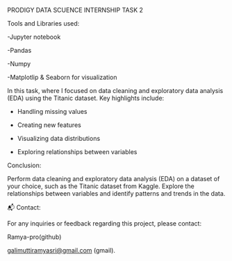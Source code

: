 PRODIGY DATA SCUENCE INTERNSHIP TASK 2

Tools and Libraries used:

-Jupyter notebook

-Pandas

-Numpy

-Matplotlip & Seaborn for visualization

 In this task, where I focused on data cleaning and exploratory data analysis (EDA) using the Titanic dataset. Key highlights include:
 
 * Handling missing values
   
 * Creating new features
   
 * Visualizing data distributions
   
 * Exploring relationships between variables

Conclusion:

Perform data cleaning and exploratory data analysis (EDA) on a dataset of your choice, 
such as the Titanic dataset from Kaggle. Explore the relationships between variables and 
identify patterns and trends in the data.

📬 Contact:

For any inquiries or feedback regarding this project, please contact:

Ramya-pro(github)

galimuttiramyasri@gmail.com (gmail).



   
   
